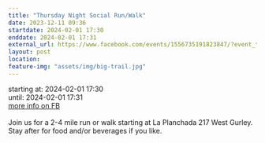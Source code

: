 ```yaml
---
title: "Thursday Night Social Run/Walk"
date: 2023-12-11 09:36
startdate: 2024-02-01 17:30
enddate: 2024-02-01 17:31
external_url: https://www.facebook.com/events/1556735191823847/?event_time_id=1556735211823845
layout: post
location: 
feature-img: "assets/img/big-trail.jpg"
---
```


starting at: 2024-02-01 17:30<br>until: 2024-02-01 17:31<br><a href="https://www.facebook.com/events/1556735191823847/?event_time_id=1556735211823845">more info on FB</a><br><br>Join us for a 2-4 mile run or walk starting at La Planchada 217 West Gurley. Stay after for food and/or beverages if you like. <br>
  <br>
  
